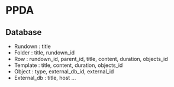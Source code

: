 # PPDA

## Database

- Rundown : title
- Folder : title, rundown_id
- Row : rundown_id, parent_id, title, content, duration, objects_id
- Template : title, content, duration, objects_id
- Object : type, external_db_id, external_id
- External_db : title, host ...
